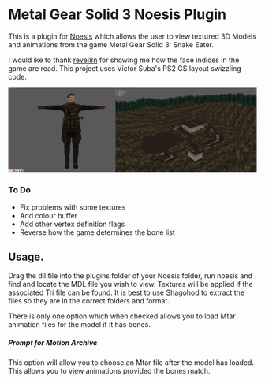 # Metal Gear Solid 3 Noesis Plugin


This is a plugin for [Noesis](https://richwhitehouse.com/index.php?content=inc_projects.php&showproject=91) which allows the user to view textured 3D Models and animations from the game Metal Gear Solid 3: Snake Eater.

I would ike to thank [revel8n](https://github.com/revel8n) for showing me how the face indices in the game are read. This project uses Victor Suba's PS2 GS layout swizzling code. 

![picture](https://github.com/Jayveer/MGS-MDL-Noesis/blob/master/model.png?raw=true)


### To Do
 - Fix problems with some textures
 - Add colour buffer
 - Add other vertex definition flags
 - Reverse how the game determines the bone list
##  Usage.

Drag the dll file into the plugins folder of your Noesis folder, run noesis and find and locate the MDL file you wish to view. Textures will be applied if the associated Tri file can be found. It is best to use [Shagohod](https://github.com/Jayveer/Shagohod) to extract the files so they are in the correct folders and format.

There is only one option which when checked allows you to load Mtar animation files for the model if it has bones.

##### Prompt for Motion Archive
This option will allow you to choose an Mtar file after the model has loaded. This allows you to view animations provided the bones match.
